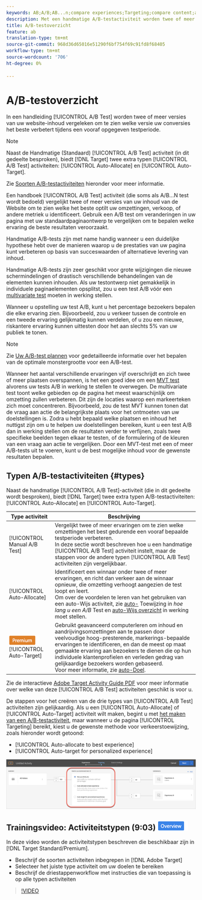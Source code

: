 ```yaml
---
keywords: AB;A/B;AB...n;compare experiences;Targeting;compare content;auto-target;auto-allocate
description: Met een handmatige A/B-testactiviteit worden twee of meer versies van uw website-inhoud vergeleken om te zien welke versie uw conversies het beste verbetert tijdens een vooraf opgegeven testperiode.
title: A/B-testoverzicht
feature: ab
translation-type: tm+mt
source-git-commit: 968d36d65016e51290f6bf754f69c91fd8f68405
workflow-type: tm+mt
source-wordcount: '706'
ht-degree: 0%

---
```



# A/B-testoverzicht

In een handleiding [!UICONTROL A/B Test] worden twee of meer versies van uw website-inhoud vergeleken om te zien welke versie uw conversies het beste verbetert tijdens een vooraf opgegeven testperiode.

>[!NOTE]
>
>Naast de Handmatige (Standaard) [!UICONTROL A/B Test] activiteit (in dit gedeelte besproken), biedt [!DNL Target] twee extra typen [!UICONTROL A/B Test] activiteiten: [!UICONTROL Auto-Allocate] en [!UICONTROL Auto-Target].
>
>Zie [Soorten A/B-testactiviteiten](#types) hieronder voor meer informatie.

Een handboek [!UICONTROL A/B Test] activiteit (die soms als A/B...N test wordt bedoeld) vergelijkt twee of meer versies van uw inhoud van de Website om te zien welke het beste optilt uw omzettingen, verkoop, of andere metriek u identificeert. Gebruik een A/B test om veranderingen in uw pagina met uw standaardpaginaontwerp te vergelijken om te bepalen welke ervaring de beste resultaten veroorzaakt.

Handmatige A/B-tests zijn met name handig wanneer u een duidelijke hypothese hebt over de manieren waarop u de prestaties van uw pagina kunt verbeteren op basis van succeswaarden of alternatieve levering van inhoud.

Handmatige A/B-tests zijn zeer geschikt voor grote wijzigingen die nieuwe schermindelingen of drastisch verschillende behandelingen van de elementen kunnen inhouden. Als uw testontwerp niet gemakkelijk in individuele paginaelementen opsplitst, zou u een test A/B vóór een [multivariate test](/help/c-activities/c-multivariate-testing/multivariate-testing.md) moeten in werking stellen.

Wanneer u opstelling uw test A/B, kunt u het percentage bezoekers bepalen die elke ervaring zien. Bijvoorbeeld, zou u verkeer tussen de controle en een tweede ervaring gelijkmatig kunnen verdelen, of u zou een nieuwe, riskantere ervaring kunnen uittesten door het aan slechts 5% van uw publiek te tonen.

>[!NOTE]
>
>Zie [Uw A/B-test plannen](/help/c-activities/t-test-ab/sample-size-determination.md) voor gedetailleerde informatie over het bepalen van de optimale monstergrootte voor een A/B-test.

Wanneer het aantal verschillende ervaringen vijf overschrijdt en zich twee of meer plaatsen overspannen, is het een goed idee om een [MVT test](/help/c-activities/c-multivariate-testing/multivariate-testing.md) alvorens uw tests A/B in werking te stellen te overwegen. De multivariate test toont welke gebieden op de pagina het meest waarschijnlijk om omzetting zullen verbeteren. Dit zijn de locaties waarop een markeerteken zich moet concentreren. Bijvoorbeeld, zou de test MVT kunnen tonen dat de vraag aan actie de belangrijkste plaats voor het ontmoeten van uw doelstellingen is. Zodra u hebt bepaald welke plaatsen en inhoud het nuttigst zijn om u te helpen uw doelstellingen bereiken, kunt u een test A/B dan in werking stellen om de resultaten verder te verfijnen, zoals twee specifieke beelden tegen elkaar te testen, of de formulering of de kleuren van een vraag aan actie te vergelijken. Door een MVT-test met een of meer A/B-tests uit te voeren, kunt u de best mogelijke inhoud voor de gewenste resultaten bepalen.

## Typen A/B-testactiviteiten {#types}

Naast de handmatige [!UICONTROL A/B Test]-activiteit (die in dit gedeelte wordt besproken), biedt [!DNL Target] twee extra typen A/B-testactiviteiten: [!UICONTROL Auto-Allocate] en [!UICONTROL Auto-Target].

| Type activiteit | Beschrijving |
| --- | --- |
| [!UICONTROL Manual A/B Test] | Vergelijkt twee of meer ervaringen om te zien welke omzettingen het best gedurende een vooraf bepaalde testperiode verbeteren.<br>In deze sectie wordt beschreven hoe u een handmatige  [!UICONTROL A/B Test] activiteit instelt, maar de stappen voor de andere typen  [!UICONTROL A/B Test] activiteiten zijn vergelijkbaar. |
| [!UICONTROL Auto-Allocate] | Identificeert een winnaar onder twee of meer ervaringen, en richt dan verkeer aan de winnaar opnieuw, die omzetting verhoogt aangezien de test loopt en leert.<br>Om over de voordelen te leren van het gebruiken van een auto-Wijs activiteit, zie  [auto-](/help/c-activities/t-test-ab/sample-size-determination.md#auto-allocate) Toewijzing in  *hoe lang u een A/B* Test en  [auto-Wijs overzicht](/help/c-activities/automated-traffic-allocation/automated-traffic-allocation.md) in werking moet stellen. |
| ![Premium badge](/help/assets/premium.png) [!UICONTROL Auto-Target] | Gebruikt geavanceerd computerleren om inhoud en aandrijvingsomzettingen aan te passen door veelvoudige hoog-presterende, markerings-bepaalde ervaringen te identificeren, en dan de meest op maat gemaakte ervaring aan bezoekers te dienen die op hun individuele klantenprofielen en verleden gedrag van gelijkaardige bezoekers worden gebaseerd.<br>Voor meer informatie, zie  [auto-Doel](/help/c-activities/auto-target/auto-target-to-optimize.md). |

Zie de interactieve [Adobe Target Activity Guide PDF](/help/c-activities/target-activities-guide.md) voor meer informatie over welke van deze [!UICONTROL A/B Test] activiteiten geschikt is voor u.

De stappen voor het creëren van de drie types van [!UICONTROL A/B Test] activiteiten zijn gelijkaardig. Als u een [!UICONTROL Auto-Allocate] of [!UICONTROL Auto-Target] activiteit wilt maken, begint u met [het maken van een A/B-testactiviteit](/help/c-activities/t-test-ab/t-test-create-ab/test-create-ab.md), maar wanneer u de pagina [!UICONTROL Targeting] bereikt, kiest u de gewenste methode voor verkeerstoewijzing, zoals hieronder wordt getoond:

* [!UICONTROL Auto-allocate to best experience]
* [!UICONTROL Auto-target for personalized experience]

![Instellingen voor de methode voor verkeerstoewijzing](/help/c-activities/t-test-ab/t-test-create-ab/assets/traffic-allocation-method.png)

## Trainingsvideo: Activiteitstypen (9:03) ![Overzichtsbadge](/help/assets/overview.png)

In deze video worden de activiteitstypen beschreven die beschikbaar zijn in [!DNL Target Standard/Premium].

* Beschrijf de soorten activiteiten inbegrepen in [!DNL Adobe Target]
* Selecteer het juiste type activiteit om uw doelen te bereiken
* Beschrijf de driestappenworkflow met instructies die van toepassing is op alle typen activiteiten

>[!VIDEO](https://video.tv.adobe.com/v/17386)
